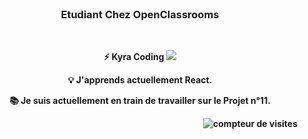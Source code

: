 <!--**kyra110/kyra110** is a ✨ _special_ ✨ repository because its `README.md` (this file) appears on your GitHub profile.--!>

<div align =center>
  
   <br/> 
<div/>
   
<h3 align="center">Etudiant Chez OpenClassrooms</h3>

<br/>

<div align="center">
  <strong>
   <p>  
     ⚡ Kyra Coding
     <a href="https://www.youtube.com/channel/UCcs9j6AZWBkrfuLz9W8tknA/?sub_confirmation=1" target="_blank">
     <img src="https://img.shields.io/badge/YouTube-FF0000?style=for-the-badge&logo=youtube&logoColor=white" target="_blank" />
     </a>
   </p>
   <p>
  <!-- ⚡ Kyra Coding
   <a href="https://www.tiktok.com/@kyra.coding" target="_blank">
   <img src="https://img.shields.io/badge/TikTok-000000?style=for-the-badge&logo=tiktok&logoColor=white" target="_blank" />
   </a>
   </p>--!>
   
<strong/>
   <p>💡 J'apprends actuellement React.</p>
   <p>📚 Je suis actuellement en train de travailler sur le Projet n°11. </p>
</div>

<img alt="compteur de visites" align="right" src="https://visitor-badge.laobi.icu/badge?page_id=kyra110.kyra110" />
<br/>
 


